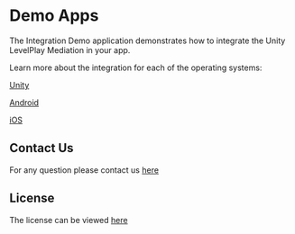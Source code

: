 # Demo Apps  

The Integration Demo application demonstrates how to integrate the Unity LevelPlay Mediation in your app.


Learn more about the integration for each of the operating systems:

[Unity](https://developers.is.com/developer-docs/unity/)

[Android](https://developers.is.com/developer-docs/android/)

[iOS](https://developers.is.com/developer-docs/ios/)


## Contact Us 
For any question please contact us [here](https://ironsrc.my.site.com/helpcenter/s/)


## License
The license can be viewed [here](https://github.com/ironsource-mobile/Mediation-Demo-Apps/blob/master/LICENSE)

